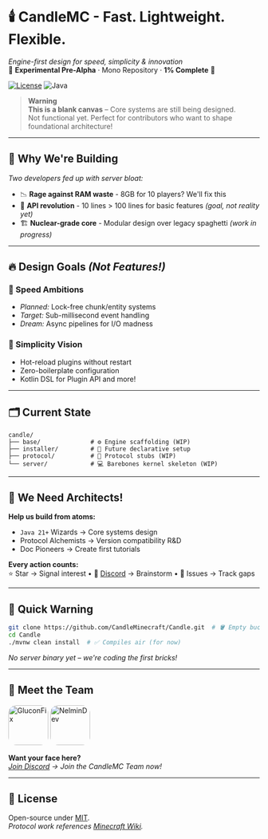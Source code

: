 # 🕯️ CandleMC - Fast. Lightweight. Flexible.

*Engine-first design for speed, simplicity & innovation*  
🚧 **Experimental Pre-Alpha** · Mono Repository · **1% Complete** 🚧

[![License](https://img.shields.io/badge/license-MIT-blue.svg)](LICENSE)
![Java](https://img.shields.io/badge/Java-21%2B-orange?logo=openjdk)

> **Warning**  
> **This is a blank canvas** – Core systems are still being designed.  
> Not functional yet. Perfect for contributors who want to shape foundational architecture!

---

## 🚩 Why We're Building
*Two developers fed up with server bloat:*
- 📉 **Rage against RAM waste** - 8GB for 10 players? We'll fix this
- 🧩 **API revolution** - 10 lines > 100 lines for basic features *(goal, not reality yet)*
- 🏗️ **Nuclear-grade core** - Modular design over legacy spaghetti *(work in progress)*

---

## 🔥 Design Goals *(Not Features!)*
### 🚀 Speed Ambitions
- *Planned:* Lock-free chunk/entity systems
- *Target:* Sub-millisecond event handling
- *Dream:* Async pipelines for I/O madness

### 🧠 Simplicity Vision
- Hot-reload plugins without restart
- Zero-boilerplate configuration
- Kotlin DSL for Plugin API and more!

---

## 🗂️ Current State
```
candle/  
├── base/              # ⚙️ Engine scaffolding (WIP)
├── installer/         # 🧩 Future declarative setup
├── protocol/          # 📡 Protocol stubs (WIP)
└── server/            # 💻 Barebones kernel skeleton (WIP)
```

---

## 👷 **We Need Architects!**
**Help us build from atoms:**
- `Java 21+` Wizards → Core systems design
- Protocol Alchemists → Version compatibility R&D
- Doc Pioneers → Create first tutorials

**Every action counts:**  
⭐ Star → Signal interest • 💬 [Discord](https://discord.gg/invite/a8Sj3dUcB4) → Brainstorm • 🐛 Issues → Track gaps

---

## 🚧 Quick Warning
```bash
git clone https://github.com/CandleMinecraft/Candle.git  # 🪣 Empty bucket, not water
cd Candle
./mvnw clean install  # ✅ Compiles air (for now)
```  
*No server binary yet – we're coding the first bricks!*

---

## 👥 Meet the Team

<a href="https://github.com/GluconFix"><img src="https://avatars.githubusercontent.com/u/73158247?v=4" title="GluconFix" width="80" height="80" style="border-radius:20%"></a> <a href="https://github.com/NelminDev"><img src="https://avatars.githubusercontent.com/u/82663068?v=4" title="NelminDev" width="80" height="80" style="border-radius:20%"></a>

**Want your face here?**  
*[Join Discord](https://discord.gg/invite/a8Sj3dUcB4) → Join the CandleMC Team now!*

---

## 📜 License
Open-source under [MIT](LICENSE).  
*Protocol work references [Minecraft Wiki](https://minecraft.wiki/w/Java_Edition_protocol).*